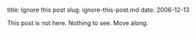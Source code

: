 title: Ignore this post
slug: ignore-this-post.md
date: 2006-12-13


This post is not here. Nothing to see. Move along.